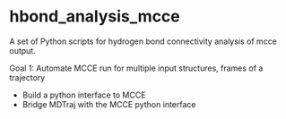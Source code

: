 # hbond_analysis_mcce
A set of Python scripts for hydrogen bond connectivity analysis of mcce output.

Goal 1: Automate MCCE run for multiple input structures, frames of a trajectory
- Build a python interface to MCCE
- Bridge MDTraj with the MCCE python interface
